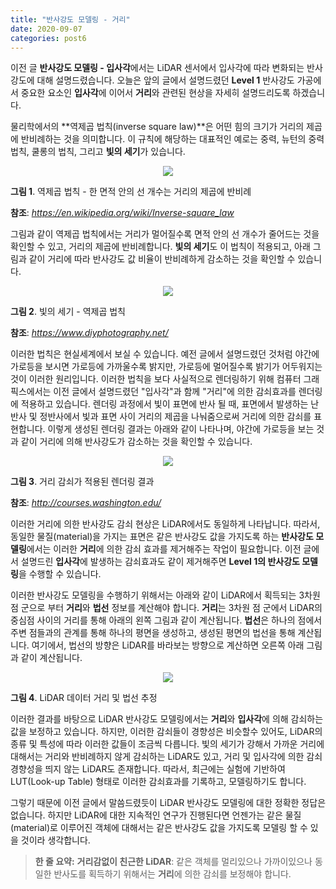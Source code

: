 ```yaml
---
title: "반사강도 모델링 - 거리"
date: 2020-09-07
categories: post6
---
```


이전 글 **반사강도 모델링 - 입사각**에서는 LiDAR 센서에서 입사각에 따라 변화되는 반사강도에 대해 설명드렸습니다.
오늘은 앞의 글에서 설명드렸던 **Level 1** 반사강도 가공에서 중요한 요소인 **입사각**에 이어서 **거리**와 관련된 현상을 자세히 설명드리도록 하겠습니다.

물리학에서의 **역제곱 법칙(inverse square law)**은 어떤 힘의 크기가 거리의 제곱에 반비례하는 것을 의미합니다.
이 규칙에 해당하는 대표적인 예로는 중력, 뉴턴의 중력 법칙, 쿨롱의 법칙, 그리고 **빛의 세기**가 있습니다.

<p align="center"><img src="https://user-images.githubusercontent.com/69247445/92342893-3c764f00-f0fd-11ea-9945-864125e5b39f.png"></p>

**그림 1**. 역제곱 법칙 - 한 면적 안의 선 개수는 거리의 제곱에 반비례

**참조**: *<https://en.wikipedia.org/wiki/Inverse-square_law>*

그림과 같이 역제곱 법칙에서는 거리가 멀어질수록 면적 안의 선 개수가 줄어드는 것을 확인할 수 있고, 거리의 제곱에 반비례합니다.
**빛의 세기**도 이 법칙이 적용되고, 아래 그림과 같이 거리에 따라 반사강도 값 비율이 반비례하게 감소하는 것을 확인할 수 있습니다.

<p align="center"><img src="https://user-images.githubusercontent.com/69247445/92344774-5b2b1480-f102-11ea-81a1-7bd8329d5278.jpg"></p>

**그림 2**. 빛의 세기 - 역제곱 법칙

**참조**: *<https://www.diyphotography.net/>*

이러한 법칙은 현실세계에서 보실 수 있습니다. 
예전 글에서 설명드렸던 것처럼 야간에 가로등을 보시면 가로등에 가까울수록 밝지만, 가로등에 멀어질수록 밝기가 어두워지는 것이 이러한 원리입니다.
이러한 법칙을 보다 사실적으로 렌더링하기 위해 컴퓨터 그래픽스에서는 이전 글에서 설명드렸던 "입사각"과 함께 "거리"에 의한 감쇠효과를 렌더링에 적용하고 있습니다.
렌더링 과정에서 빛이 표면에 반사 될 때, 표면에서 발생하는 난반사 및 정반사에서 빛과 표면 사이 거리의 제곱을 나눠줌으로써 거리에 의한 감쇠를 표현합니다.
이렇게 생성된 렌더링 결과는 아래와 같이 나타나며, 야간에 가로등을 보는 것과 같이 거리에 의해 반사강도가 감소하는 것을 확인할 수 있습니다.

<p align="center"><img src="https://user-images.githubusercontent.com/69247445/92347106-dfcd6100-f109-11ea-902a-9c5875c1b1ea.PNG"></p>

**그림 3**. 거리 감쇠가 적용된 렌더링 결과

**참조**: *<http://courses.washington.edu/>*

이러한 거리에 의한 반사강도 감쇠 현상은 LiDAR에서도 동일하게 나타납니다.
따라서, 동일한 물질(material)을 가지는 표면은 같은 반사강도 값을 가지도록 하는 **반사강도 모델링**에서는 이러한 **거리**에 의한 감쇠 효과를 제거해주는 작업이 필요합니다.
이전 글에서 설명드린 **입사각**에 발생하는 감쇠효과도 같이 제거해주면 **Level 1의 반사강도 모델링**을 수행할 수 있습니다.

이러한 반사강도 모델링을 수행하기 위해서는 아래와 같이 LiDAR에서 획득되는 3차원 점 군으로 부터 **거리**와 **법선** 정보를 계산해야 합니다.
**거리**는 3차원 점 군에서 LiDAR의 중심점 사이의 거리를 통해 아래의 왼쪽 그림과 같이 계산됩니다.
**법선**은 하나의 점에서 주변 점들과의 관계를 통해 하나의 평면을 생성하고, 생성된 평면의 법선을 통해 계산됩니다.
여기에서, 법선의 방향은 LiDAR를 바라보는 방향으로 계산하면 오른쪽 아래 그림과 같이 계산됩니다.

<p align="center"><img src="https://user-images.githubusercontent.com/69247445/92350752-ddbccf80-f114-11ea-8173-97522053fe87.png"></p>

**그림 4**. LiDAR 데이터 거리 및 법선 추정

이러한 결과를 바탕으로 LiDAR 반사강도 모델링에서는 **거리**와 **입사각**에 의해 감쇠하는 값을 보정하고 있습니다.
하지만, 이러한 감쇠들이 경향성은 비슷할수 있어도, LiDAR의 종류 및 특성에 따라 이러한 값들이 조금씩 다릅니다. 
빛의 세기가 강해서 가까운 거리에 대해서는 거리와 반비례하지 않게 감쇠하는 LiDAR도 있고, 거리 및 입사각에 의한 감쇠 경향성을 띄지 않는 LiDAR도 존재합니다.
따라서, 최근에는 실험에 기반하여 LUT(Look-up Table) 형태로 이러한 감쇠효과를 기록하고, 모델링하기도 합니다.

그렇기 때문에 이전 글에서 말씀드렸듯이 LiDAR 반사강도 모델링에 대한 정확한 정답은 없습니다. 
하지만 LiDAR에 대한 지속적인 연구가 진행된다면 언젠가는 같은 물질(material)로 이루어진 객체에 대해서는 같은 반사강도 값을 가지도록 모델링 할 수 있을 것이라 생각합니다.


> **한 줄 요약:** **거리감없이 친근한 LiDAR**: 같은 객체를 멀리있으나 가까이있으나 동일한 반사도를 획득하기 위해서는 **거리**에 의한 감쇠를 보정해야 합니다.

<script id="dsq-count-scr" src="//rooney-choi.disqus.com/count.js" async></script>
